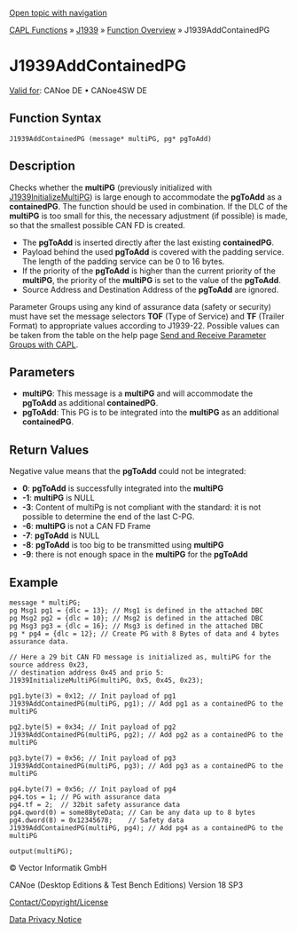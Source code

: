 [Open topic with navigation](../../../../../CANoeDEFamily.htm#Topics/CAPLFunctions/J1939/Functions/CAPLfunctionJ1939AddContainedPG.md)

[CAPL Functions](../../CAPLfunctions.md) » [J1939](../CAPLfunctionsJ1939StartPage.md) » [Function Overview](../CAPLfunctionsJ1939Overview.md) » J1939AddContainedPG

# J1939AddContainedPG

[Valid for](../../../Shared/FeatureAvailability.md):  CANoe DE • CANoe4SW DE

## Function Syntax

```
J1939AddContainedPG (message* multiPG, pg* pgToAdd)
```

## Description

Checks whether the **multiPG** (previously initialized with [J1939InitializeMultiPG](CAPLfunctionJ1939InitializeMultiPG.md)) is large enough to accommodate the **pgToAdd** as a **containedPG**. The function should be used in combination. If the DLC of the **multiPG** is too small for this, the necessary adjustment (if possible) is made, so that the smallest possible CAN FD is created.

- The **pgToAdd** is inserted directly after the last existing **containedPG**.
- Payload behind the used **pgToAdd** is covered with the padding service. The length of the padding service can be 0 to 16 bytes.
- If the priority of the **pgToAdd** is higher than the current priority of the **multiPG**, the priority of the **multiPG** is set to the value of the **pgToAdd**.
- Source Address and Destination Address of the **pgToAdd** are ignored.

Parameter Groups using any kind of assurance data (safety or security) must have set the message selectors **TOF** (Type of Service) and **TF** (Trailer Format) to appropriate values according to J1939-22. Possible values can be taken from the table on the help page [Send and Receive Parameter Groups with CAPL](../../../CANoeCANalyzer/J1939/J1939CANfd/1939CANfdPGcaplSendRec.md).

## Parameters

- **multiPG**: This message is a **multiPG** and will accommodate the **pgToAdd** as additional **containedPG**.
- **pgToAdd**: This PG is to be integrated into the **multiPG** as an additional **containedPG**.

## Return Values

Negative value means that the **pgToAdd** could not be integrated:

- **0**: **pgToAdd** is successfully integrated into the **multiPG**
- **-1**: **multiPG** is NULL
- **-3**: Content of multiPg is not compliant with the standard: it is not possible to determine the end of the last C-PG.
- **-6**: **multiPG** is not a CAN FD Frame
- **-7**: **pgToAdd** is NULL
- **-8**: **pgToAdd** is too big to be transmitted using **multiPG**
- **-9**: there is not enough space in the **multiPG** for the **pgToAdd**

## Example

```plaintext
message * multiPG;
pg Msg1 pg1 = {dlc = 13}; // Msg1 is defined in the attached DBC
pg Msg2 pg2 = {dlc = 10}; // Msg2 is defined in the attached DBC
pg Msg3 pg3 = {dlc = 16}; // Msg3 is defined in the attached DBC
pg * pg4 = {dlc = 12}; // Create PG with 8 Bytes of data and 4 bytes assurance data.

// Here a 29 bit CAN FD message is initialized as, multiPG for the source address 0x23,
// destination address 0x45 and prio 5:
J1939InitializeMultiPG(multiPG, 0x5, 0x45, 0x23);

pg1.byte(3) = 0x12; // Init payload of pg1
J1939AddContainedPG(multiPG, pg1); // Add pg1 as a containedPG to the multiPG

pg2.byte(5) = 0x34; // Init payload of pg2
J1939AddContainedPG(multiPG, pg2); // Add pg2 as a containedPG to the multiPG

pg3.byte(7) = 0x56; // Init payload of pg3
J1939AddContainedPG(multiPG, pg3); // Add pg3 as a containedPG to the multiPG

pg4.byte(7) = 0x56; // Init payload of pg4
pg4.tos = 1; // PG with assurance data
pg4.tf = 2;  // 32bit safety assurance data
pg4.qword(0) = some8ByteData; // Can be any data up to 8 bytes
pg4.dword(8) = 0x12345678;    // Safety data
J1939AddContainedPG(multiPG, pg4); // Add pg4 as a containedPG to the multiPG

output(multiPG);
```

© Vector Informatik GmbH

CANoe (Desktop Editions & Test Bench Editions) Version 18 SP3

[Contact/Copyright/License](../../../Shared/ContactCopyrightLicense.md)

[Data Privacy Notice](https://www.vector.com/int/en/company/get-info/privacy-policy/)
